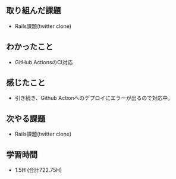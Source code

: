 ## 取り組んだ課題
- Rails課題(twitter clone)

## わかったこと  
- GitHub ActionsのCI対応
  
## 感じたこと
- 引き続き、Github Actionへのデプロイにエラーが出るので対応中。

## 次やる課題  
- Rails課題(twitter clone)
  
## 学習時間  
- 1.5H (合計722.75H)
